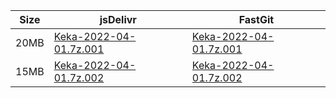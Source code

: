 |    Size   |     jsDelivr  | FastGit |
|  ---  |  ---  |  ---  |
| 20MB | [Keka-2022-04-01.7z.001](https://cdn.jsdelivr.net/gh/appleians/Keka@main/Keka-2022-04-01.7z.001) | [Keka-2022-04-01.7z.001](https://raw.fastgit.org/appleians/Keka/main/Keka-2022-04-01.7z.001) |
| 15MB | [Keka-2022-04-01.7z.002](https://cdn.jsdelivr.net/gh/appleians/Keka@main/Keka-2022-04-01.7z.002) | [Keka-2022-04-01.7z.002](https://raw.fastgit.org/appleians/Keka/main/Keka-2022-04-01.7z.002) |
